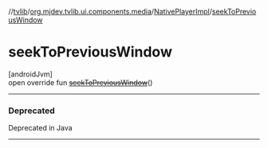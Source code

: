//[tvlib](../../../index.md)/[org.mjdev.tvlib.ui.components.media](../index.md)/[NativePlayerImpl](index.md)/[seekToPreviousWindow](seek-to-previous-window.md)

# seekToPreviousWindow

[androidJvm]\
open override fun [~~seekToPreviousWindow~~](seek-to-previous-window.md)()

---

### Deprecated

Deprecated in Java

---
